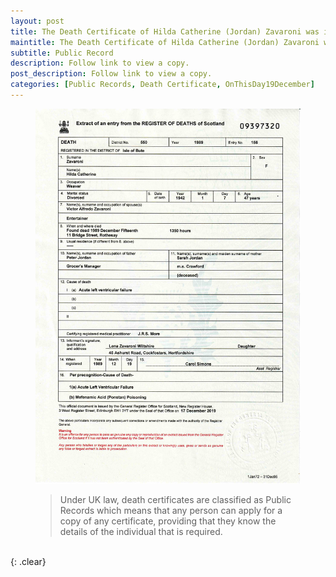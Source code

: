 ```yaml
---
layout: post
title: The Death Certificate of Hilda Catherine (Jordan) Zavaroni was issued &#124; 19 December 1989
maintitle: The Death Certificate of Hilda Catherine (Jordan) Zavaroni was issued
subtitle: Public Record
description: Follow link to view a copy.
post_description: Follow link to view a copy.
categories: [Public Records, Death Certificate, OnThisDay19December]
---
```


<figure class="fig3">
<a href="/assets/images/public-records/1989-12-15-hilda-zavaroni-death-certificate.jpg"><img src="/assets/images/public-records/1989-12-15-hilda-zavaroni-death-certificate.jpg" class="full-width zoom-in" /></a>
<figcaption>
<blockquote>Under UK law, death certificates are classified as Public Records which means that any person can apply for a copy of any certificate, providing that they know the details of the individual that is required.</blockquote>
</figcaption>
</figure>

<br />{: .clear}

